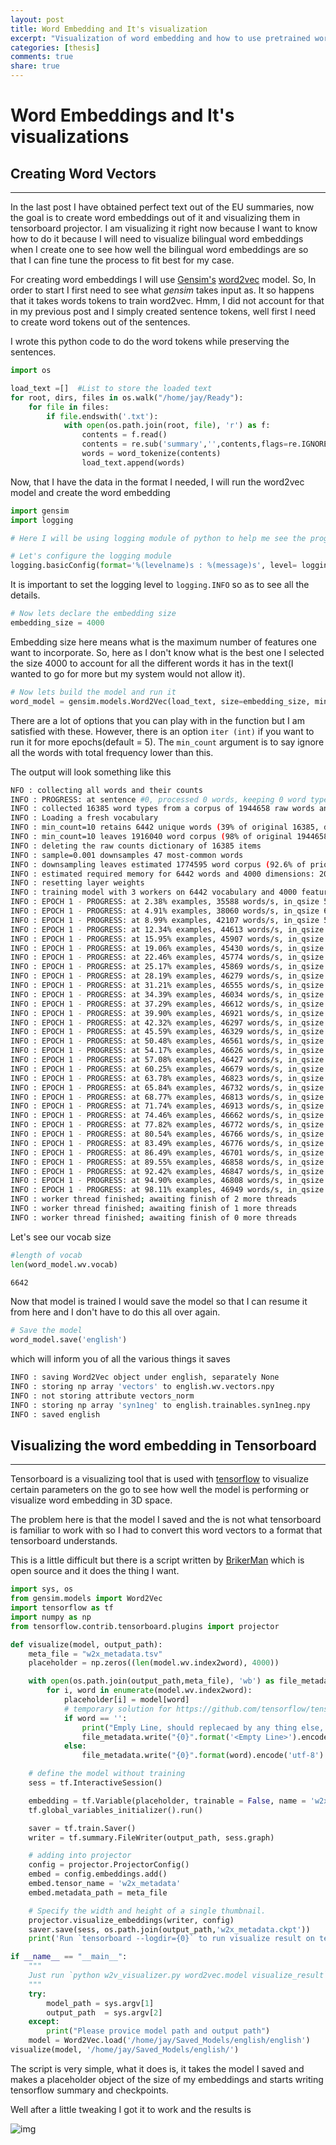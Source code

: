 ```yaml
---
layout: post
title: Word Embedding and It's visualization
excerpt: "Visualization of word embedding and how to use pretrained word embeddings"
categories: [thesis]
comments: true
share: true
---
```

# Word Embeddings and It's visualizations

## Creating Word Vectors
---
In the last post I have obtained perfect text out of the EU summaries, now the goal is to create word embeddings out of it and visualizing them in tensorboard projector. I am visualizing it right now because I want to know how to do it because I will need to visualize bilingual word embeddings when I create one to see how well the bilingual word embeddings are so that I can fine tune the process to fit best for my case.

For creating word embeddings I will use [Gensim's](https://radimrehurek.com/gensim/) [word2vec](https://radimrehurek.com/gensim/models/word2vec.html) model. So, In order to start I first need to see what *gensim* takes input as. It so happens that it takes words tokens to train word2vec. Hmm, I did not account for that in my previous post and I simply created sentence tokens, well first I need to create word tokens out of the sentences.

I wrote this python code to do the word tokens while preserving the sentences.

```python
import os

load_text =[]  #List to store the loaded text
for root, dirs, files in os.walk("/home/jay/Ready"):
    for file in files:
        if file.endswith('.txt'):
            with open(os.path.join(root, file), 'r') as f:
                contents = f.read()
                contents = re.sub('summary','',contents,flags=re.IGNORECASE)    # Removing the word summary
                words = word_tokenize(contents)
                load_text.append(words)
```

Now, that I have the data in the format I needed, I will run the word2vec model and create the word embedding

```python
import gensim
import logging

# Here I will be using logging module of python to help me see the progress and statistics.

# Let's configure the logging module 
logging.basicConfig(format='%(levelname)s : %(message)s', level= logging.INFO)
```

It is important to set the logging level to ```logging.INFO``` so as to see all the details.

```python
# Now lets declare the embedding size
embedding_size = 4000 
```

Embedding size here means what is the maximum number of features one want to incorporate. So, here as I don't know what is the best one I selected the size 4000 to account for all the different words it has in the text(I wanted to go for more but my system would not allow it).

```python 
# Now lets build the model and run it
word_model = gensim.models.Word2Vec(load_text, size=embedding_size, min_count=5)
```
There are a lot of options that you can play with in the function but I am satisfied with these. However, there is an option ```iter (int)```  if you want to run it for more epochs(default = 5). The ```min_count``` argument is to say ignore all the words with total frequency lower than this.

The output will look something like this

```bash 
NFO : collecting all words and their counts
INFO : PROGRESS: at sentence #0, processed 0 words, keeping 0 word types
INFO : collected 16385 word types from a corpus of 1944658 raw words and 5293 sentences
INFO : Loading a fresh vocabulary
INFO : min_count=10 retains 6442 unique words (39% of original 16385, drops 9943)
INFO : min_count=10 leaves 1916040 word corpus (98% of original 1944658, drops 28618)
INFO : deleting the raw counts dictionary of 16385 items
INFO : sample=0.001 downsamples 47 most-common words
INFO : downsampling leaves estimated 1774595 word corpus (92.6% of prior 1916040)
INFO : estimated required memory for 6442 words and 4000 dimensions: 209365000 bytes
INFO : resetting layer weights
INFO : training model with 3 workers on 6442 vocabulary and 4000 features, using sg=0 hs=0 sample=0.001 negative=5 window=5
INFO : EPOCH 1 - PROGRESS: at 2.38% examples, 35588 words/s, in_qsize 5, out_qsize 0
INFO : EPOCH 1 - PROGRESS: at 4.91% examples, 38060 words/s, in_qsize 6, out_qsize 0
INFO : EPOCH 1 - PROGRESS: at 8.99% examples, 42107 words/s, in_qsize 5, out_qsize 0
INFO : EPOCH 1 - PROGRESS: at 12.34% examples, 44613 words/s, in_qsize 5, out_qsize 0
INFO : EPOCH 1 - PROGRESS: at 15.95% examples, 45907 words/s, in_qsize 5, out_qsize 0
INFO : EPOCH 1 - PROGRESS: at 19.06% examples, 45430 words/s, in_qsize 5, out_qsize 0
INFO : EPOCH 1 - PROGRESS: at 22.46% examples, 45774 words/s, in_qsize 5, out_qsize 0
INFO : EPOCH 1 - PROGRESS: at 25.17% examples, 45869 words/s, in_qsize 5, out_qsize 0
INFO : EPOCH 1 - PROGRESS: at 28.19% examples, 46279 words/s, in_qsize 5, out_qsize 0
INFO : EPOCH 1 - PROGRESS: at 31.21% examples, 46555 words/s, in_qsize 5, out_qsize 0
INFO : EPOCH 1 - PROGRESS: at 34.39% examples, 46034 words/s, in_qsize 5, out_qsize 0
INFO : EPOCH 1 - PROGRESS: at 37.29% examples, 46612 words/s, in_qsize 5, out_qsize 0
INFO : EPOCH 1 - PROGRESS: at 39.90% examples, 46921 words/s, in_qsize 5, out_qsize 0
INFO : EPOCH 1 - PROGRESS: at 42.32% examples, 46297 words/s, in_qsize 5, out_qsize 0
INFO : EPOCH 1 - PROGRESS: at 45.59% examples, 46329 words/s, in_qsize 5, out_qsize 0
INFO : EPOCH 1 - PROGRESS: at 50.48% examples, 46561 words/s, in_qsize 5, out_qsize 0
INFO : EPOCH 1 - PROGRESS: at 54.17% examples, 46626 words/s, in_qsize 5, out_qsize 0
INFO : EPOCH 1 - PROGRESS: at 57.08% examples, 46427 words/s, in_qsize 4, out_qsize 1
INFO : EPOCH 1 - PROGRESS: at 60.25% examples, 46679 words/s, in_qsize 5, out_qsize 0
INFO : EPOCH 1 - PROGRESS: at 63.78% examples, 46823 words/s, in_qsize 5, out_qsize 0
INFO : EPOCH 1 - PROGRESS: at 65.84% examples, 46732 words/s, in_qsize 5, out_qsize 0
INFO : EPOCH 1 - PROGRESS: at 68.77% examples, 46813 words/s, in_qsize 5, out_qsize 0
INFO : EPOCH 1 - PROGRESS: at 71.74% examples, 46913 words/s, in_qsize 5, out_qsize 0
INFO : EPOCH 1 - PROGRESS: at 74.46% examples, 46662 words/s, in_qsize 5, out_qsize 0
INFO : EPOCH 1 - PROGRESS: at 77.82% examples, 46772 words/s, in_qsize 5, out_qsize 0
INFO : EPOCH 1 - PROGRESS: at 80.54% examples, 46766 words/s, in_qsize 5, out_qsize 0
INFO : EPOCH 1 - PROGRESS: at 83.49% examples, 46776 words/s, in_qsize 5, out_qsize 0
INFO : EPOCH 1 - PROGRESS: at 86.49% examples, 46701 words/s, in_qsize 6, out_qsize 0
INFO : EPOCH 1 - PROGRESS: at 89.55% examples, 46858 words/s, in_qsize 5, out_qsize 0
INFO : EPOCH 1 - PROGRESS: at 92.42% examples, 46847 words/s, in_qsize 5, out_qsize 0
INFO : EPOCH 1 - PROGRESS: at 94.90% examples, 46808 words/s, in_qsize 6, out_qsize 0
INFO : EPOCH 1 - PROGRESS: at 98.11% examples, 46949 words/s, in_qsize 4, out_qsize 0
INFO : worker thread finished; awaiting finish of 2 more threads
INFO : worker thread finished; awaiting finish of 1 more threads
INFO : worker thread finished; awaiting finish of 0 more threads
```

Let's see our vocab size

```python
#length of vocab
len(word_model.wv.vocab)
```

```bash
6642
```

Now that model is trained I would save the model so that I can resume it from here and I don't have to do this all over again.

```python
# Save the model 
word_model.save('english')
```

which will inform you of all the various things it saves

```bash 
INFO : saving Word2Vec object under english, separately None
INFO : storing np array 'vectors' to english.wv.vectors.npy
INFO : not storing attribute vectors_norm
INFO : storing np array 'syn1neg' to english.trainables.syn1neg.npy
INFO : saved english
```

## Visualizing the word embedding in Tensorboard

---

Tensorboard is a visualizing tool that is used with [tensorflow](https://www.tensorflow.org/) to visualize certain parameters on the go to see how well the model is performing or visualize word embedding in 3D space. 

The problem here is that the model I saved and the is not what tensorboard is familiar to work with so I had to convert this word vectors to a format that tensorboard understands. 

This is a little difficult but there is a script written by [BrikerMan](https://gist.github.com/BrikerMan/7bd4e4bd0a00ac9076986148afc06507) which is open source and it does the thing I want. 

```python
import sys, os
from gensim.models import Word2Vec
import tensorflow as tf
import numpy as np
from tensorflow.contrib.tensorboard.plugins import projector

def visualize(model, output_path):
    meta_file = "w2x_metadata.tsv"
    placeholder = np.zeros((len(model.wv.index2word), 4000))

    with open(os.path.join(output_path,meta_file), 'wb') as file_metadata:
        for i, word in enumerate(model.wv.index2word):
            placeholder[i] = model[word]
            # temporary solution for https://github.com/tensorflow/tensorflow/issues/9094
            if word == '':
                print("Emply Line, should replecaed by any thing else, or will cause a bug of tensorboard")
                file_metadata.write("{0}".format('<Empty Line>').encode('utf-8') + b'\n')
            else:
                file_metadata.write("{0}".format(word).encode('utf-8') + b'\n')

    # define the model without training
    sess = tf.InteractiveSession()

    embedding = tf.Variable(placeholder, trainable = False, name = 'w2x_metadata')
    tf.global_variables_initializer().run()

    saver = tf.train.Saver()
    writer = tf.summary.FileWriter(output_path, sess.graph)

    # adding into projector
    config = projector.ProjectorConfig()
    embed = config.embeddings.add()
    embed.tensor_name = 'w2x_metadata'
    embed.metadata_path = meta_file

    # Specify the width and height of a single thumbnail.
    projector.visualize_embeddings(writer, config)
    saver.save(sess, os.path.join(output_path,'w2x_metadata.ckpt'))
    print('Run `tensorboard --logdir={0}` to run visualize result on tensorboard'.format(output_path))

if __name__ == "__main__":
    """
    Just run `python w2v_visualizer.py word2vec.model visualize_result`
    """
    try:
        model_path = sys.argv[1]
        output_path  = sys.argv[2]
    except:
        print("Please provice model path and output path")
    model = Word2Vec.load('/home/jay/Saved_Models/english/english')
visualize(model, '/home/jay/Saved_Models/english/')
```

The script is very simple, what it does is, it takes the model I saved and makes a placeholder object of the size of my embeddings and starts writing tensorflow summary and checkpoints. 

Well after a little tweaking I got it to work and the results is 

![img](https://raw.githubusercontent.com/jdvala/website/master/img/tensorboard.png)
